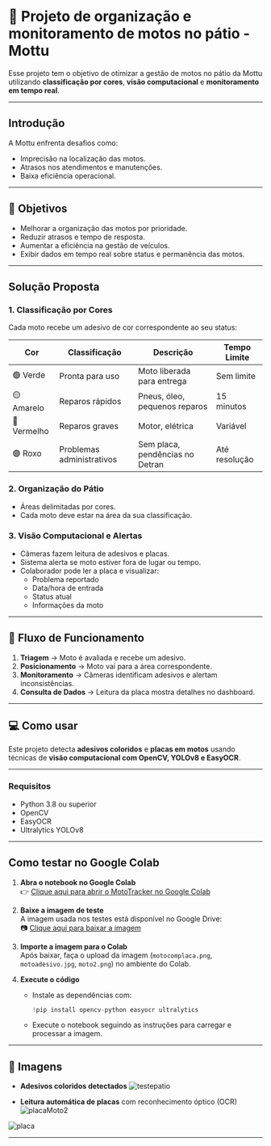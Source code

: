 # 📍 Projeto de organização e monitoramento de motos no pátio - Mottu

Esse projeto tem o objetivo de otimizar a gestão de motos no pátio da Mottu utilizando **classificação por cores**, **visão computacional** e **monitoramento em tempo real**.

---
##  Introdução

A Mottu enfrenta desafios como:

- Imprecisão na localização das motos.
- Atrasos nos atendimentos e manutenções.
- Baixa eficiência operacional.
---

## 🎯 Objetivos

- Melhorar a organização das motos por prioridade.
- Reduzir atrasos e tempo de resposta.
- Aumentar a eficiência na gestão de veículos.
- Exibir dados em tempo real sobre status e permanência das motos.

---

##  Solução Proposta

### 1. Classificação por Cores

Cada moto recebe um adesivo de cor correspondente ao seu status:

| Cor     | Classificação            | Descrição                            | Tempo Limite        |
|---------|--------------------------|--------------------------------------|---------------------|
| 🟢 Verde   | Pronta para uso           | Moto liberada para entrega           | Sem limite          |
| 🟡 Amarelo | Reparos rápidos           | Pneus, óleo, pequenos reparos        | 15 minutos          |
| 🔴 Vermelho| Reparos graves           | Motor, elétrica                      | Variável            |
| 🟣 Roxo    | Problemas administrativos | Sem placa, pendências no Detran     | Até resolução       |

### 2. Organização do Pátio

- Áreas delimitadas por cores.
- Cada moto deve estar na área da sua classificação.

### 3. Visão Computacional e Alertas

- Câmeras fazem leitura de adesivos e placas.
- Sistema alerta se moto estiver fora de lugar ou tempo.
- Colaborador pode ler a placa e visualizar:
  - Problema reportado
  - Data/hora de entrada
  - Status atual
  - Informações da moto

---

## 🔁 Fluxo de Funcionamento

1. **Triagem** → Moto é avaliada e recebe um adesivo.
2. **Posicionamento** → Moto vai para a área correspondente.
3. **Monitoramento** → Câmeras identificam adesivos e alertam inconsistências.
4. **Consulta de Dados** → Leitura da placa mostra detalhes no dashboard.

---
## 💻 Como usar

Este projeto detecta **adesivos coloridos** e **placas em motos** usando técnicas de **visão computacional com OpenCV, YOLOv8 e EasyOCR**.

---

###  Requisitos

- Python 3.8 ou superior  
- OpenCV  
- EasyOCR  
- Ultralytics YOLOv8  

---

##  Como testar no Google Colab

1. **Abra o notebook no Google Colab**  
   👉 [Clique aqui para abrir o MotoTracker no Google Colab](https://colab.research.google.com/drive/13E9kYtBrqN-Z7Hl6mTTa7llfcvMASD1o?usp=sharing)

2. **Baixe a imagem de teste**  
   A imagem usada nos testes está disponível no Google Drive:  
   📷 [Clique aqui para baixar a imagem](https://drive.google.com/drive/folders/1QA9EaYPAf7aKCOgrYI7he_4Qro-vn2Nr?usp=sharing)

3. **Importe a imagem para o Colab**  
   Após baixar, faça o upload da imagem (`motocomplaca.png`,  `motoadesivo.jpg`, `moto2.png`) no ambiente do Colab.


4. **Execute o código**  
   - Instale as dependências com:
     ```python
     !pip install opencv-python easyocr ultralytics
     ```
   - Execute o notebook seguindo as instruções para carregar e processar a imagem.

---

## 📸 Imagens

-  **Adesivos coloridos detectados**
![testepatio](https://github.com/user-attachments/assets/acc91df2-7105-4bf1-8511-2dcf445129b5)

-  **Leitura automática de placas** com reconhecimento óptico (OCR)
![placaMoto2](https://github.com/user-attachments/assets/041d91aa-4e6b-455f-afab-e6766bdddb69)

![placa](https://github.com/user-attachments/assets/d9c9de02-04e3-40ea-9d0b-b6cfaf19d6f5)

---
